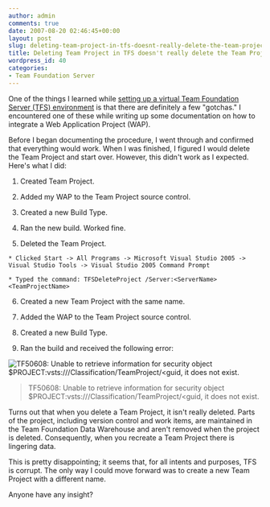 ```yaml
---
author: admin
comments: true
date: 2007-08-20 02:46:45+00:00
layout: post
slug: deleting-team-project-in-tfs-doesnt-really-delete-the-team-project
title: Deleting Team Project in TFS doesn't really delete the Team Project
wordpress_id: 40
categories:
- Team Foundation Server
---
```


One of the things I learned while [setting up a virtual Team Foundation Server (TFS) environment](http://www.wadewegner.com/2007/08/20/SettingUpAVirtualVisualStudio2005TeamFoundationServer.aspx) is that there are definitely a few "gotchas." I encountered one of these while writing up some documentation on how to integrate a Web Application Project (WAP).

Before I began documenting the procedure, I went through and confirmed that everything would work. When I was finished, I figured I would delete the Team Project and start over. However, this didn't work as I expected. Here's what I did:

  1. Created Team Project.

  2. Added my WAP to the Team Project source control.

  3. Created a new Build Type.

  4. Ran the new build. Worked fine.

  5. Deleted the Team Project. 

    * Clicked Start -> All Programs -> Microsoft Visual Studio 2005 -> Visual Studio Tools -> Visual Studio 2005 Command Prompt

    * Typed the command: TFSDeleteProject /Server:<ServerName> <TeamProjectName>


  6. Created a new Team Project with the same name.

  7. Added the WAP to the Team Project source control.

  8. Created a new Build Type.

  9. Ran the build and received the following error:

![TF50608: Unable to retrieve information for security object $PROJECT:vsts:///Classification/TeamProject/<guid, it does not exist.](https://wadewegner.blob.core.windows.net/wordpress/content/binary/WindowsLiveWriter/441054752d16_DDAD/image_thumb.png)

> TF50608: Unable to retrieve information for security object $PROJECT:vsts:///Classification/TeamProject/<guid, it does not exist.

Turns out that when you delete a Team Project, it isn't really deleted. Parts of the project, including version control and work items, are maintained in the Team Foundation Data Warehouse and aren't removed when the project is deleted. Consequently, when you recreate a Team Project there is lingering data.

This is pretty disappointing; it seems that, for all intents and purposes, TFS is corrupt. The only way I could move forward was to create a new Team Project with a different name.

Anyone have any insight?